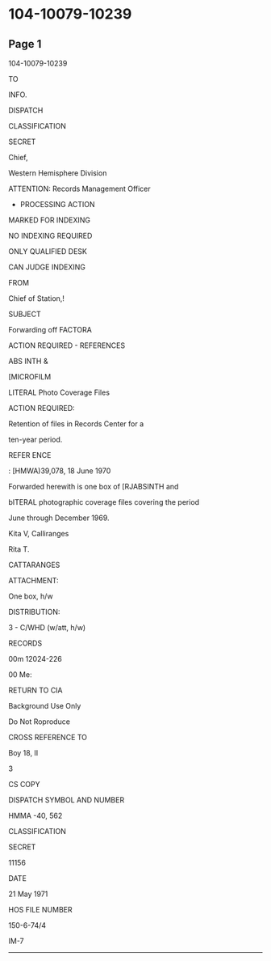 # 104-10079-10239

## Page 1

104-10079-10239

TO

INFO.

DISPATCH

CLASSIFICATION

SECRET

Chief,

Western Hemisphere Division

ATTENTION: Records Management Officer

* PROCESSING ACTION

MARKED FOR INDEXING

NO INDEXING REQUIRED

ONLY QUALIFIED DESK

CAN JUDGE INDEXING

FROM

Chief of Station,!

SUBJECT

Forwarding off FACTORA

ACTION REQUIRED - REFERENCES

ABS INTH &

[MICROFILM

LITERAL Photo Coverage Files

ACTION REQUIRED:

Retention of files in Records Center for a

ten-year period.

REFER ENCE

: [HMWA)39,078, 18 June 1970

Forwarded herewith is one box of [RJABSINTH and

bITERAL photographic coverage files covering the period

June through December 1969.

Kita V, Calliranges

Rita T.

CATTARANGES

ATTACHMENT:

One box, h/w

DISTRIBUTION:

3 - C/WHD (w/att, h/w)

RECORDS

00m 12024-226

00 Me:

RETURN TO CIA

Background Use Only

Do Not Roproduce

CROSS REFERENCE TO

Boy 18, II

3

CS COPY

DISPATCH SYMBOL AND NUMBER

HMMA -40, 562

CLASSIFICATION

SECRET

11156

DATE

21 May 1971

HOS FILE NUMBER

150-6-74/4

IM-7

---

